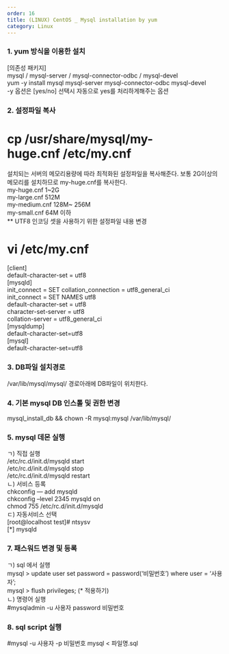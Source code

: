 ```yaml
---   
order: 16   
title: (LINUX) CentOS _ Mysql installation by yum   
category: Linux   
---   
```

### 1. yum 방식을 이용한 설치   
[의존성 패키지]   
mysql / mysql-server / mysql-connector-odbc / mysql-devel   
yum -y install mysql mysql-server mysql-connector-odbc mysql-devel   
-y 옵션은 [yes/no] 선택시 자동으로 yes를 처리하게해주는 옵션   
### 2. 설정파일 복사   
# cp /usr/share/mysql/my-huge.cnf /etc/my.cnf   
설치되는 서버의 메모리용량에 따라 최적화된 설정파일을 복사해준다. 보통 2G이상의 메모리를 설치하므로 my-huge.cnf를 복사한다.   
my-huge.cnf 1~2G   
my-large.cnf 512M   
my-medium.cnf 128M~ 256M   
my-small.cnf 64M 이하   
** UTF8 인코딩 셋을 사용하기 위한 설정파일 내용 변경   
# vi /etc/my.cnf   
[client]   
default-character-set = utf8   
[mysqld]   
init_connect = SET collation_connection = utf8_general_ci   
init_connect = SET NAMES utf8   
default-character-set = utf8   
character-set-server = utf8   
collation-server = utf8_general_ci   
[mysqldump]   
default-character-set=utf8   
[mysql]   
default-character-set=utf8   
### 3. DB파일 설치경로   
/var/lib/mysql/mysql/ 경로아래에 DB파일이 위치한다.   
### 4. 기본 mysql DB 인스톨 및 권한 변경   
mysql_install_db && chown -R mysql:mysql /var/lib/mysql/   
### 5. mysql 데몬 실행   
ㄱ) 직접 실행   
/etc/rc.d/init.d/mysqld start   
/etc/rc.d/init.d/mysqld stop   
/etc/rc.d/init.d/mysqld restart   
ㄴ) 서비스 등록   
chkconfig — add mysqld   
chkconfig –level 2345 mysqld on   
chmod 755 /etc/rc.d/init.d/mysqld   
ㄷ) 자동서비스 선택   
[root@localhost test]# ntsysv   
[*] mysqld   
### 7. 패스워드 변경 및 등록   
ㄱ) sql 에서 실행   
mysql > update user set password = password(‘비밀번호’) where user = ‘사용자’;   
mysql > flush privileges; (* 적용하기)   
ㄴ) 명령어 실행   
#mysqladmin -u 사용자 password 비밀번호   
### 8. sql script 실행   
   
#mysql -u 사용자 -p 비밀번호 mysql < 파일명.sql
